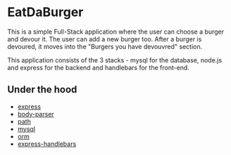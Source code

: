 # EatDaBurger

This is a simple Full-Stack application where the user can choose a burger and devour it. The user can add a new burger too. After a burger is devoured, it moves into the "Burgers you have devouvred" section.

This application consists of the 3 stacks - mysql for the database, node.js and express for the backend and handlebars for the front-end.

## Under the hood

* [express](https://www.npmjs.com/package/express)
* [body-parser](https://www.npmjs.com/package/body-parser)
* [path](https://www.npmjs.com/package/path)
* [mysql](https://www.npmjs.com/package/mysql)
* [orm](https://www.npmjs.com/package/orm)
* [express-handlebars](https://www.npmjs.com/package/express-handlebars)
